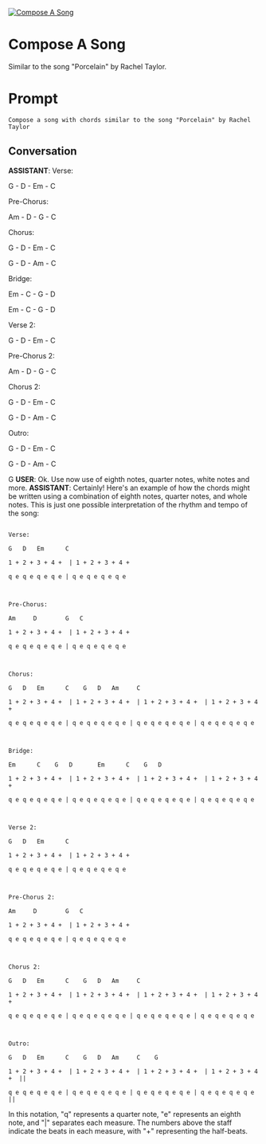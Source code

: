 
[![Compose A Song](https://flow-prompt-covers.s3.us-west-1.amazonaws.com/icon/realistic/real_6.png)]()
# Compose A Song 
Similar to the song "Porcelain" by Rachel Taylor. 

# Prompt

```
Compose a song with chords similar to the song "Porcelain" by Rachel Taylor 
```

## Conversation

**ASSISTANT**: Verse:

G - D - Em - C 



Pre-Chorus:

Am - D - G - C 



Chorus:

G - D - Em - C 

G - D - Am - C 



Bridge:

Em - C - G - D 

Em - C - G - D 



Verse 2:

G - D - Em - C 



Pre-Chorus 2:

Am - D - G - C 



Chorus 2:

G - D - Em - C 

G - D - Am - C 



Outro:

G - D - Em - C 

G - D - Am - C 

G
**USER**: Ok. Use now use of eighth notes, quarter notes, white notes and more.
**ASSISTANT**: Certainly! Here's an example of how the chords might be written using a combination of eighth notes, quarter notes, and whole notes. This is just one possible interpretation of the rhythm and tempo of the song:



```

Verse:

G   D   Em      C

1 + 2 + 3 + 4 +  | 1 + 2 + 3 + 4 +

q e q e q e q e | q e q e q e q e



Pre-Chorus:

Am     D        G   C

1 + 2 + 3 + 4 +  | 1 + 2 + 3 + 4 +

q e q e q e q e | q e q e q e q e



Chorus:

G   D   Em      C    G   D   Am     C

1 + 2 + 3 + 4 +  | 1 + 2 + 3 + 4 +  | 1 + 2 + 3 + 4 +  | 1 + 2 + 3 + 4 +

q e q e q e q e | q e q e q e q e | q e q e q e q e | q e q e q e q e



Bridge:

Em      C    G   D       Em      C    G   D

1 + 2 + 3 + 4 +  | 1 + 2 + 3 + 4 +  | 1 + 2 + 3 + 4 +  | 1 + 2 + 3 + 4 +

q e q e q e q e | q e q e q e q e | q e q e q e q e | q e q e q e q e



Verse 2:

G   D   Em      C

1 + 2 + 3 + 4 +  | 1 + 2 + 3 + 4 +

q e q e q e q e | q e q e q e q e



Pre-Chorus 2:

Am     D        G   C

1 + 2 + 3 + 4 +  | 1 + 2 + 3 + 4 +

q e q e q e q e | q e q e q e q e



Chorus 2:

G   D   Em      C    G   D   Am     C

1 + 2 + 3 + 4 +  | 1 + 2 + 3 + 4 +  | 1 + 2 + 3 + 4 +  | 1 + 2 + 3 + 4 +

q e q e q e q e | q e q e q e q e | q e q e q e q e | q e q e q e q e



Outro:

G   D   Em      C    G   D   Am     C    G   

1 + 2 + 3 + 4 +  | 1 + 2 + 3 + 4 +  | 1 + 2 + 3 + 4 +  | 1 + 2 + 3 + 4 +  ||

q e q e q e q e | q e q e q e q e | q e q e q e q e | q e q e q e q e ||

``` 



In this notation, "q" represents a quarter note, "e" represents an eighth note, and "|" separates each measure. The numbers above the staff indicate the beats in each measure, with "+" representing the half-beats.



